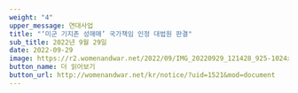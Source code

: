 ```yaml
---
weight: "4"
upper_message: 연대사업
title: "‘미군 기지촌 성매매’ 국가책임 인정 대법원 판결"
sub_title: 2022년 9월 29일
date: 2022-09-29
image: https://r2.womenandwar.net/2022/09/IMG_20220929_121428_925-1024x577.jpg
button_name: 더 읽어보기
button_url: http://womenandwar.net/kr/notice/?uid=1521&mod=document
---
```

